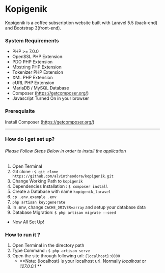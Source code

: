 # Kopigenik #
Kopigenik is a coffee subscription website built with Laravel 5.5 (back-end) and Bootstrap 3(front-end).

### System Requirements ###

* PHP >= 7.0.0
* OpenSSL PHP Extension
* PDO PHP Extension
* Mbstring PHP Extension
* Tokenizer PHP Extension
* XML PHP Extension
* cURL PHP Extension
* MariaDB / MySQL Database
* Composer (https://getcomposer.org/)
* Javascript Turned On in your browser

### Prerequisite ###

Install Composer (https://getcomposer.org/)

-------------------------------------------

### How do I get set up? ###
###### Please Follow Steps Below in order to install the application
1. Open Terminal
2. Git clone :
	```$ git clone https://github.com/alvintheodora/kopigenik.git```
3. Change Working Path to ```kopigenik```
4. Dependencies Installation :
	```$ composer install```
5. Create a Database with name ```kopigenik_laravel```
6. ```cp .env.example .env```
7. ```php artisan key:generate```
8. In .env, change ```CACHE_DRIVER=array``` and setup your database data
9. Database Migration: ```$ php artisan migrate --seed```

* Now All Set Up!

### How to run it ? ###
1. Open Terminal in the directory path
2. Type Command : ```$ php artisan serve```
3. Open the site through following url: ```{localhost}:8000```
	* **Note: {localhost} is your localhost url. Normally *localhost* or *127.0.0.1* **